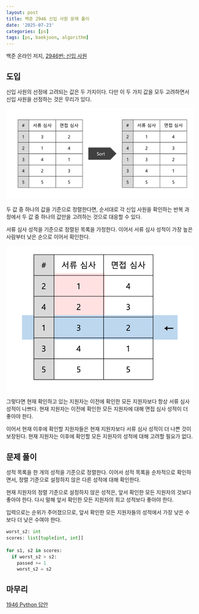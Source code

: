 ```yaml
---
layout: post
title: 백준 2946 신입 사원 문제 풀이
date: '2025-07-23'
categories: [ps]
tags: [ps, baekjoon, algorithm]
---
```


백준 온라인 저지, [2946번: 신입 사원](https://www.acmicpc.net/problem/2946)

## 도입

신입 사원의 선정에 고려되는 값은 두 가지이다. 다만 이 두 가지 값을 모두 고려하면서 신입 사원을 선정하는 것은 무리가 있다.  

![](/static/posts/2025-07-23-boj-1946/fig1.png)  

두 값 중 하나의 값을 기준으로 정렬한다면, 순서대로 각 신입 사원을 확인하는 반복 과정에서 두 값 중 하나의 값만을 고려하는 것으로 대응할 수 있다.  

서류 심사 성적을 기준으로 정렬된 목록을 가정한다. 이어서 서류 심사 성적이 가장 높은 사람부터 낮은 순으로 이어서 확인한다.  

![](/static/posts/2025-07-23-boj-1946/fig2.png)

그렇다면 현재 확인하고 있는 지원자는 이전에 확인한 모든 지원자보다 항상 서류 심사 성적이 나쁘다. 현재 지원자는 이전에 확인한 모든 지원자에 대해 면접 심사 성적이 더 좋아야 한다.  

이어서 현재 이후에 확인할 지원자들은 현재 지원자보다 서류 심사 성적이 더 나쁜 것이 보장된다. 현재 지원자는 이후에 확인할 모든 지원자의 성적에 대해 고려할 필요가 없다.  

## 문제 풀이

성적 목록을 한 개의 성적을 기준으로 정렬한다. 이어서 성적 목록을 순차적으로 확인하면서, 정렬 기준으로 설정하지 않은 다른 성적에 대해 확인한다.  

현재 지원자의 정렬 기준으로 설정하지 않은 성적은, 앞서 확인한 모든 지원자의 것보다 좋아야 한다. 다시 말해 앞서 확인한 모든 지원자의 최고 성적보다 좋아야 한다.  

입력으로는 순위가 주어졌으므로, 앞서 확인한 모든 지원자들의 성적에서 가장 낮은 수보다 더 낮은 수여야 한다.  

```py
worst_s2: int
scores: list[tuple[int, int]]

for s1, s2 in scores:
  if worst_s2 > s2:
    passed += 1
    worst_s2 = s2
```

## 마무리

[1946 Python 답안](https://github.com/ShapeLayer/training/blob/main/tasks/online_judge/baekjoon/python/1946.py)
